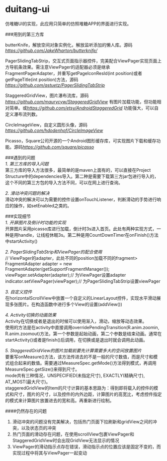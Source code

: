 # duitang-ui
仿堆糖UI的实现，此应用只简单的仿照堆糖APP的界面进行实现。  

###用到的第三方库  

butterKnife，解放空间对象实例化，解放监听添加的懒人库。源码*https://github.com/JakeWharton/butterknife/*  

PagerSlidingTabStrip，交互式页面指示器控件，完美配合ViewPager实现页面上方导航条效果。需注意ViewPager的适配器必须是继承FragmentPagerAdapter，并重写getPageIconResId(int position)或者getPageTitle(int position)方法，源码*https://github.com/astuetz/PagerSlidingTabStrip*  

StaggeredGridView，图片瀑布流库，源码*https://github.com/maurycyw/StaggeredGridView* 有图片加载功能，但功能相对简单。或*https://github.com/etsy/AndroidStaggeredGrid* 功能强大，可以自定义瀑布流列数。

CircleImageView，自定义圆形头像，源码*https://github.com/hdodenhof/CircleImageView*

Picasso，Square公司开源的一个Android图形缓存库，可实现图片下载和缓存功能。源码*https://github.com/square/picasso*


###遇到的问题  
*1. 第三方库的导入问题*  
第三方库的导入方法很多，最简单的是maven上面有的，可以直接在Project Structure中的dependencies导入。第二种是需要下载第三方jar包进行导入的，这个不同的第三方包的导入方法不同，可以在网上进行查询。  

*2. 滑动冲突问题的解决*  
滑动冲突的解决可以为需要的控件设置onTouchListener，判断滑动的手势进行响应的操作，如setEnabled之类的。

###实现细节  
*1. 开屏图片及倒计时功能的实现*  
开屏图片采用picasso库进行加载，倒计时3s进入首页。此处有两种实现方式，一种是用handle，让线程休眠3s。第二种是用CountDownTimer在onFinish()方法中startActivity()  

*2. PagerSlidingTabStrip和ViewPager的配合使用*  
      // ViewPager的adapter，此处不同的position加载不同的fragment>  
      FragmentAdapter adapter = new FragmentAdapter(getSupportFragmentManager());  
      viewPager.setAdapter(adapter);// 为ViewPager设置adapter  
      indicator.setViewPager(viewPager);// 为PagerSlidingTabStrip设置viewPager  

*3. 自定义控件*  
在horizontalScrollView中放置一个自定义的LinearLayout控件，实现水平滑动展现多张图片。在构造函数中进行多个View的设置(addView())

*4. Activity切换的动画效果*  
Activity在切换或者是退出的时候可以使用渐入，滑动，缩放等动态效果。  
使用的方法是在activity中直接调用overridePendingTransition(R.anim.zoomin, R.anim.zoomout)方法，第一个参数是起始动画，第二个参数是结束动画。通常在startActivity()或者是finish()后调用，在切换或是退出时就会调用此动画。  

*5. StaggeredGridView的图片加载前要先计算需要多大的空间放置图片*  
要重写onMeasure()方法，该方法传进去的不是一般的尺寸数值，而是尺寸和模式组合起来的数值。需要通过MeasureSpec.getMode()方法得到模式，再调用MeasureSpec.getSize()来得到尺寸。  
mode共有三种情况，UNSPECIFIED(未指定尺寸), EXACTLY(精确尺寸), AT_MOST(最大尺寸)。  
staggeredGridView的Item的尺寸计算的基本思路为：得到即将载入的控件的模式和尺寸，图片的尺寸，以及控件的内外边距，计算图片的高宽比，考虑控件指定的模式来计算图片放置进去的宽和高。再重新进行绘制。  

####仍然存在的问题  
1. 滑动冲突的问题没有完美解决，包括热门页面下拉刷新和gridView之间的冲突，以及状态页的冲突  
2. 热门页面的滑动存在问题，在使用scrollView包裹ViewPager和StaggeredGridView时会出现GridView无法显示的情况  
3. ViewPager的滑动指示点存在错误，滑动指示点的位置应该是固定不变的，而实现过程中将其与ViewPager一起变动
